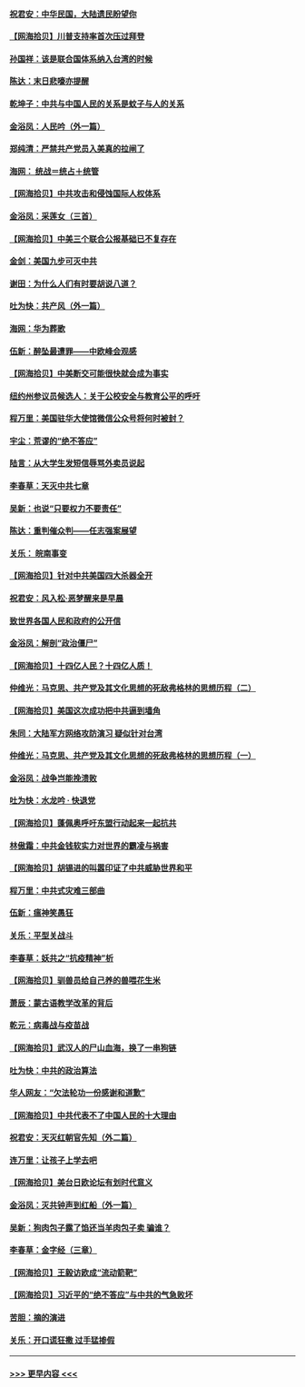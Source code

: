 #### [祝君安：中华民国，大陆遗民盼望你](../pages/nsc993/n12418089.md?t=09211051) 
#### [【网海拾贝】川普支持率首次压过拜登](../pages/nsc993/n12418050.md?t=09211051) 
#### [孙国祥：该是联合国体系纳入台湾的时候](../pages/nsc993/n12417369.md?t=09211051) 
#### [陈达：末日悲嚎亦提醒](../pages/nsc993/n12416736.md?t=09211051) 
#### [乾坤子：中共与中国人民的关系是蚊子与人的关系](../pages/nsc993/n12416632.md?t=09211051) 
#### [金浴凤：人民吟（外一篇）](../pages/nsc993/n12416567.md?t=09211051) 
#### [郑纯清：严禁共产党员入美真的拉闸了](../pages/nsc993/n12416550.md?t=09211051) 
#### [海网： 统战＝统占＋统管](../pages/nsc993/n12416404.md?t=09211051) 
#### [【网海拾贝】中共攻击和侵蚀国际人权体系](../pages/nsc993/n12416250.md?t=09211051) 
#### [金浴凤：采莲女（三首）](../pages/nsc993/n12415517.md?t=09211051) 
#### [【网海拾贝】中美三个联合公报基础已不复存在](../pages/nsc993/n12415054.md?t=09211051) 
#### [金剑：美国九步可灭中共](../pages/nsc993/n12413183.md?t=09211051) 
#### [谢田：为什么人们有时要胡说八道？](../pages/nsc993/n12411861.md?t=09211051) 
#### [吐为快：共产风（外一篇）](../pages/nsc993/n12411761.md?t=09211051) 
#### [海网：华为葬歌](../pages/nsc993/n12410381.md?t=09211051) 
#### [伍新：醉坠最遭罪——中欧峰会观感](../pages/nsc993/n12410364.md?t=09211051) 
#### [【网海拾贝】中美断交可能很快就会成为事实](../pages/nsc993/n12409495.md?t=09211051) 
#### [纽约州参议员候选人：关于公校安全与教育公平的呼吁](../pages/nsc993/n12409228.md?t=09211051) 
#### [程万里：美国驻华大使馆微信公众号将何时被封？](../pages/nsc993/n12407397.md?t=09211051) 
#### [宇尘：荒谬的“绝不答应”](../pages/nsc993/n12407360.md?t=09211051) 
#### [陆言：从大学生发短信辱骂外卖员说起](../pages/nsc993/n12407285.md?t=09211051) 
#### [李春草：天灭中共七章](../pages/nsc993/n12406988.md?t=09211051) 
#### [吴新：也说“只要权力不要责任”](../pages/nsc993/n12406966.md?t=09211051) 
#### [陈达：重判催众判——任志强案展望](../pages/nsc993/n12404540.md?t=09211051) 
#### [关乐： 皖南事变](../pages/nsc993/n12404288.md?t=09211051) 
#### [【网海拾贝】针对中共美国四大杀器全开](../pages/nsc993/n12404172.md?t=09211051) 
#### [祝君安：风入松‧恶梦醒来是早晨](../pages/nsc993/n12401953.md?t=09211051) 
#### [致世界各国人民和政府的公开信](../pages/nsc993/n12401824.md?t=09211051) 
#### [金浴凤：解剖“政治僵尸”](../pages/nsc993/n12401808.md?t=09211051) 
#### [【网海拾贝】十四亿人民？十四亿人质！](../pages/nsc993/n12401708.md?t=09211051) 
#### [仲维光：马克思、共产党及其文化思想的死敌弗格林的思想历程（二）](../pages/nsc993/n12399107.md?t=09211051) 
#### [【网海拾贝】美国这次成功把中共逼到墙角](../pages/nsc993/n12400173.md?t=09211051) 
#### [朱同：大陆军方网络攻防演习 疑似针对台湾](../pages/nsc993/n12399868.md?t=09211051) 
#### [仲维光：马克思、共产党及其文化思想的死敌弗格林的思想历程（一）](../pages/nsc993/n12398341.md?t=09211051) 
#### [金浴凤：战争岂能挽溃败](../pages/nsc993/n12398855.md?t=09211051) 
#### [吐为快：水龙吟 · 快退党](../pages/nsc993/n12398849.md?t=09211051) 
#### [【网海拾贝】蓬佩奥呼吁东盟行动起来一起抗共](../pages/nsc993/n12398291.md?t=09211051) 
#### [林傲霜：中共金钱软实力对世界的霸凌与祸害](../pages/nsc993/n12397515.md?t=09211051) 
#### [【网海拾贝】胡锡进的叫嚣印证了中共威胁世界和平](../pages/nsc993/n12397455.md?t=09211051) 
#### [程万里：中共式灾难三部曲](../pages/nsc993/n12397106.md?t=09211051) 
#### [伍新：瘟神笑愚狂](../pages/nsc993/n12397052.md?t=09211051) 
#### [关乐：平型关战斗](../pages/nsc993/n12395387.md?t=09211051) 
#### [李春草：妖共之“抗疫精神”析](../pages/nsc993/n12395240.md?t=09211051) 
#### [【网海拾贝】驯兽员给自己养的兽喂花生米](../pages/nsc993/n12393919.md?t=09211051) 
#### [萧辰：蒙古语教学改革的背后](../pages/nsc993/n12393677.md?t=09211051) 
#### [乾元：病毒战与疫苗战](../pages/nsc993/n12393107.md?t=09211051) 
#### [【网海拾贝】武汉人的尸山血海，换了一串狗链](../pages/nsc993/n12393043.md?t=09211051) 
#### [吐为快：中共的政治算法](../pages/nsc993/n12390506.md?t=09211051) 
#### [华人网友：“欠法轮功一份感谢和道歉”](../pages/nsc993/n12390098.md?t=09211051) 
#### [【网海拾贝】中共代表不了中国人民的十大理由](../pages/nsc993/n12388155.md?t=09211051) 
#### [祝君安：天灭红朝官先知（外二篇）](../pages/nsc993/n12387957.md?t=09211051) 
#### [连万里：让孩子上学去吧](../pages/nsc993/n12385309.md?t=09211051) 
#### [【网海拾贝】美台日欧论坛有划时代意义](../pages/nsc993/n12385232.md?t=09211051) 
#### [金浴凤：灭共钟声到红船（外一篇）](../pages/nsc993/n12385154.md?t=09211051) 
#### [吴新：狗肉包子露了馅还当羊肉包子卖 骗谁？](../pages/nsc993/n12385133.md?t=09211051) 
#### [李春草：金字经（三章）](../pages/nsc993/n12383691.md?t=09211051) 
#### [【网海拾贝】王毅访欧成“流动箭靶”](../pages/nsc993/n12383338.md?t=09211051) 
#### [【网海拾贝】习近平的“绝不答应”与中共的气急败坏](../pages/nsc993/n12382819.md?t=09211051) 
#### [苦胆：摘的演进](../pages/nsc993/n12382619.md?t=09211051) 
#### [关乐：开口谎狂撒 过手猛掺假](../pages/nsc993/n12382604.md?t=09211051) 

----
#### [ >>> 更早内容 <<< ](../indexes/nsc993-earlier.md)
